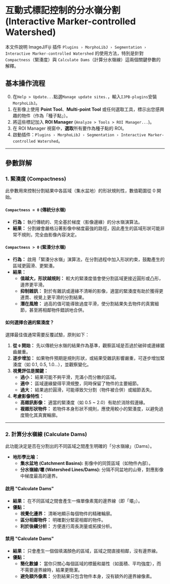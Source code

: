 # 互動式標記控制的分水嶺分割 (Interactive Marker-controlled Watershed)

本文件說明 ImageJ/Fiji 插件 `Plugins › MorphoLibJ › Segmentation › Interactive Marker-controlled Watershed` 的使用方法，特別是針對 `Compactness`（緊湊度）與 `Calculate Dams`（計算分水嶺線）這兩個關鍵參數的解釋。

## 基本操作流程
0.  在`Help > Update...`點選` Manage update sites. `，輸入`IJPB-plugins`安裝`MorphoLibJ`。
1.  在影像上使用 **Point Tool**、**Multi-point Tool** 或任何選取工具，標示出您感興趣的物件（作為「種子點」）。
2.  將這些標記加入 **ROI Manager** (`Analyze > Tools > ROI Manager...`)。
3.  在 ROI Manager 視窗中，**選取**所有要作為種子點的 ROI。
4.  啟動插件：`Plugins › MorphoLibJ › Segmentation › Interactive Marker-controlled Watershed`。

---

## 參數詳解

### 1. 緊湊度 (Compactness)

此參數用來控制分割結果中各區域（集水盆地）的形狀規則性，數值範圍從 0 開始。

#### `Compactness = 0` (傳統分水嶺)
- **行為：** 執行傳統的、完全基於梯度（影像邊緣）的分水嶺演算法。
- **結果：** 分割線會嚴格沿著影像中梯度最強的路徑，因此產生的區域形狀可能非常不規則，完全由影像內容決定。

#### `Compactness > 0` (緊湊分水嶺)
- **行為：** 啟用「緊湊分水嶺」演算法，在分割過程中加入形狀約束，鼓勵產生的區域更圓滑、更緊湊。
- **結果：**
    - **值越大，形狀越規則：** 較大的緊湊度值會使分割區域更接近圓形或凸形，邊界更平滑。
    - **抑制雜訊：** 對於有雜訊或邊緣不清晰的影像，適當的緊湊度有助於獲得更連貫、視覺上更平滑的分割結果。
    - **潛在風險：** 過高的值可能導致過度平滑，使分割結果失去物件的真實細節，甚至將相鄰物件錯誤地合併。

#### 如何選擇合適的緊湊度？

選擇最佳值通常需要反覆試驗，原則如下：

1.  **從 `0` 開始：** 先以傳統分水嶺的結果作為基準，觀察區域是否過於破碎或邊緣鋸齒嚴重。
2.  **逐步增加：** 如果物件預期是規則形狀，或結果受雜訊影響嚴重，可逐步增加緊湊度（如 0.1, 0.5, 1.0...），並觀察變化。
3.  **視覺評估是關鍵：**
    - **過小：** 結果可能不夠平滑，充滿小而分散的區域。
    - **適中：** 區域邊緣變得平滑規整，同時保留了物件的主要細節。
    - **過大：** 結果過於圓滑，可能導致欠分割（物件被合併）或細節丟失。
4.  **考慮影像特性：**
    - **高雜訊影像：** 適當的緊湊度（如 0.5 ~ 2.0）有助於消除假邊緣。
    - **複雜形狀物件：** 若物件本身形狀不規則，應使用較小的緊湊度，以避免過度簡化其真實輪廓。

---

### 2. 計算分水嶺線 (Calculate Dams)

此功能決定是否在分割出的不同區域之間產生明確的「分水嶺線」（Dams）。

- **地形學比喻：**
    - **集水盆地 (Catchment Basins):** 影像中的同質區域（如物件內部）。
    - **分水嶺線/壩 (Watershed Lines/Dams):** 分隔不同盆地的山脊，對應影像中梯度最高的邊界。

#### 啟用 "Calculate Dams"
- **結果：** 在不同區域之間會產生一條單像素寬的邊界線（即「壩」）。
- **優點：**
    - **視覺化邊界：** 清晰地顯示每個物件的精確輪廓。
    - **區分相鄰物件：** 明確劃分緊密相鄰的物件。
    - **利於後續分析：** 方便進行周長測量或拓撲分析。

#### 禁用 "Calculate Dams"
- **結果：** 只會產生一個個填滿顏色的區域，區域之間直接相鄰，沒有邊界線。
- **優點：**
    - **簡化數據：** 當你只關心每個區域的標籤和屬性（如面積、平均強度），而不需要邊界線時，結果更簡潔。
    - **避免額外像素：** 分割結果只包含物件本身，沒有額外的邊界線像素。

